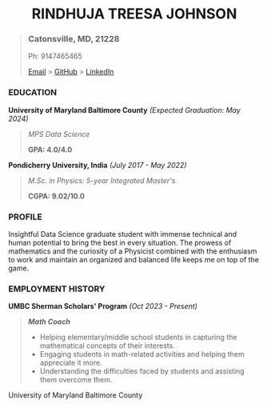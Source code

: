 <center> <h1>RINDHUJA TREESA JOHNSON</h1> </center>

> ### Catonsville, MD, 21228
> Ph: 9147465465
> 
> [Email]("rindhuj1@umbc.edu") >  [GitHub](https://github.com/Rindhujatreesa) > [LinkedIn](https://www.linkedin.com/in/rindhuja-johnson)

### EDUCATION

<left>**University of Maryland Baltimore County** </left>   <right>*(Expected Graduation: May 2024)*</right>
>
> *MPS Data Science*
>
> **GPA: 4.0/4.0**

<left>**Pondicherry University, India** </left>   <right>*(July 2017 - May 2022)*</right>
>
>*M.Sc. in Physics: 5-year Integrated Master's*
>
>**CGPA: 9.02/10.0**

### PROFILE

Insightful Data Science graduate student with immense technical and human potential to bring the best in every situation. The prowess of mathematics and the curiosity of a Physicist combined with the enthusiasm to work and maintain an organized and balanced life keeps me on top of the game.

### EMPLOYMENT HISTORY

<left>**UMBC Sherman Scholars' Program** </left>  <right>*(Oct 2023 - Present)*</right>
>
>***Math Coach***
> - Helping elementary/middle school students in capturing the mathematical concepts of their interests.
> - Engaging students in math-related activities and helping them appreciate it more.
> - Understanding the difficulties faced by students and assisting them overcome them.

<left>University of Maryland Baltimore County</left> <right>
